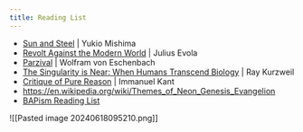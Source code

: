```yaml
---
title: Reading List
---
```

- [Sun and Steel](https://www.goodreads.com/book/show/62804.Sun_Steel) | Yukio Mishima
- [Revolt Against the Modern World](https://www.goodreads.com/en/book/show/179404) | Julius Evola
- [Parzival](https://www.goodreads.com/book/show/560089.Parzival) | Wolfram von Eschenbach
- [The Singularity is Near: When Humans Transcend Biology](https://www.goodreads.com/book/show/83518.The_Singularity_is_Near) | Ray Kurzweil
- [Critique of Pure Reason](https://www.goodreads.com/book/show/18288.Critique_of_Pure_Reason) | Immanuel Kant
- https://en.wikipedia.org/wiki/Themes_of_Neon_Genesis_Evangelion
- [BAPism Reading List](https://www.goodreads.com/list/show/141430.BAPism)

![[Pasted image 20240618095210.png]]